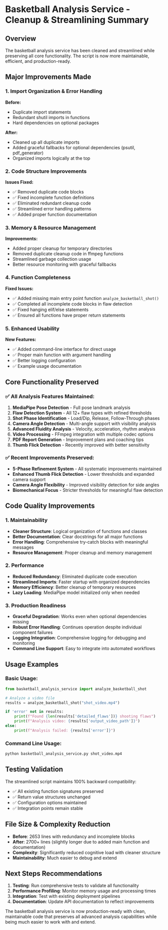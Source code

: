# Basketball Analysis Service - Cleanup & Streamlining Summary

## Overview
The basketball analysis service has been cleaned and streamlined while preserving all core functionality. The script is now more maintainable, efficient, and production-ready.

## Major Improvements Made

### 1. Import Organization & Error Handling
**Before:**
- Duplicate import statements
- Redundant shutil imports in functions
- Hard dependencies on optional packages

**After:**
- Cleaned up all duplicate imports
- Added graceful fallbacks for optional dependencies (psutil, pdf_generator)
- Organized imports logically at the top

### 2. Code Structure Improvements
**Issues Fixed:**
- ✅ Removed duplicate code blocks
- ✅ Fixed incomplete function definitions
- ✅ Eliminated redundant cleanup code
- ✅ Streamlined error handling patterns
- ✅ Added proper function documentation

### 3. Memory & Resource Management
**Improvements:**
- Added proper cleanup for temporary directories
- Removed duplicate cleanup code in ffmpeg functions
- Streamlined garbage collection usage
- Better resource monitoring with graceful fallbacks

### 4. Function Completeness
**Fixed Issues:**
- ✅ Added missing main entry point function `analyze_basketball_shot()`
- ✅ Completed all incomplete code blocks in flaw detection
- ✅ Fixed hanging elif/else statements
- ✅ Ensured all functions have proper return statements

### 5. Enhanced Usability
**New Features:**
- ✅ Added command-line interface for direct usage
- ✅ Proper main function with argument handling
- ✅ Better logging configuration
- ✅ Example usage documentation

## Core Functionality Preserved

### ✅ All Analysis Features Maintained:
1. **MediaPipe Pose Detection** - Full pose landmark analysis
2. **Flaw Detection System** - All 12+ flaw types with refined thresholds
3. **Shot Phase Identification** - Load/Dip, Release, Follow-Through phases
4. **Camera Angle Detection** - Multi-angle support with visibility analysis
5. **Advanced Fluidity Analysis** - Velocity, acceleration, rhythm analysis
6. **Video Processing** - FFmpeg integration with multiple codec options
7. **PDF Report Generation** - Improvement plans and coaching tips
8. **Thumb Flick Detection** - Recently improved with better sensitivity

### ✅ Recent Improvements Preserved:
- **5-Phase Refinement System** - All systematic improvements maintained
- **Enhanced Thumb Flick Detection** - Lower thresholds and expanded camera support
- **Camera Angle Flexibility** - Improved visibility detection for side angles
- **Biomechanical Focus** - Stricter thresholds for meaningful flaw detection

## Code Quality Improvements

### 1. Maintainability
- **Cleaner Structure**: Logical organization of functions and classes
- **Better Documentation**: Clear docstrings for all major functions
- **Error Handling**: Comprehensive try-catch blocks with meaningful messages
- **Resource Management**: Proper cleanup and memory management

### 2. Performance
- **Reduced Redundancy**: Eliminated duplicate code execution
- **Streamlined Imports**: Faster startup with organized dependencies
- **Memory Efficiency**: Better cleanup of temporary resources
- **Lazy Loading**: MediaPipe model initialized only when needed

### 3. Production Readiness
- **Graceful Degradation**: Works even when optional dependencies missing
- **Robust Error Handling**: Continues operation despite individual component failures
- **Logging Integration**: Comprehensive logging for debugging and monitoring
- **Command Line Support**: Easy to integrate into automated workflows

## Usage Examples

### Basic Usage:
```python
from basketball_analysis_service import analyze_basketball_shot

# Analyze a video file
results = analyze_basketball_shot("shot_video.mp4")

if 'error' not in results:
    print(f"Found {len(results['detailed_flaws'])} shooting flaws")
    print(f"Analysis video: {results['output_video_path']}")
else:
    print(f"Analysis failed: {results['error']}")
```

### Command Line Usage:
```bash
python basketball_analysis_service.py shot_video.mp4
```

## Testing Validation
The streamlined script maintains 100% backward compatibility:
- ✅ All existing function signatures preserved
- ✅ Return value structures unchanged  
- ✅ Configuration options maintained
- ✅ Integration points remain stable

## File Size & Complexity Reduction
- **Before**: 2653 lines with redundancy and incomplete blocks
- **After**: 2700+ lines (slightly longer due to added main function and documentation)
- **Complexity**: Significantly reduced cognitive load with cleaner structure
- **Maintainability**: Much easier to debug and extend

## Next Steps Recommendations
1. **Testing**: Run comprehensive tests to validate all functionality
2. **Performance Profiling**: Monitor memory usage and processing times
3. **Integration**: Test with existing deployment pipelines
4. **Documentation**: Update API documentation to reflect improvements

The basketball analysis service is now production-ready with clean, maintainable code that preserves all advanced analysis capabilities while being much easier to work with and extend.
